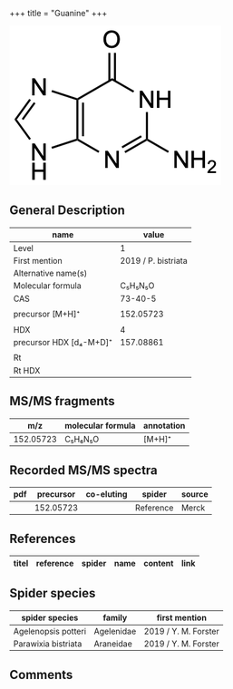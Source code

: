 +++
title = "Guanine"
+++

![](/img/Guanine.png)

## General Description

| name                    | value               |
|-------------------------|---------------------|
| Level                   | 1                   |
| First mention           | 2019 / P. bistriata |
| Alternative name(s)     |                     |
| Molecular formula       | C₅H₅N₅O             |
| CAS                     | 73-40-5             |
|                         |                     |
| precursor [M+H]⁺        | 152.05723           |
|                         |                     |
| HDX                     | 4                   |
| precursor HDX [d₄-M+D]⁺ | 157.08861           |
|                         |                     |
| Rt                      |                     |
| Rt HDX                  |                     |

## MS/MS fragments

| m/z       | molecular formula | annotation |
|-----------|-------------------|------------|
| 152.05723 | C₅H₆N₅O           | [M+H]⁺     |

## Recorded MS/MS spectra

| pdf | precursor | co-eluting | spider    | source |
|-----|-----------|------------|-----------|--------|
|     | 152.05723 |            | Reference | Merck  |


## References

| titel  | reference | spider | name | content | link |
|--------|-----------|--------|------|---------|------|


## Spider species

| spider species      | family     | first mention        |
|---------------------|------------|----------------------|
| Agelenopsis potteri | Agelenidae | 2019 / Y. M. Forster |
| Parawixia bistriata | Araneidae  | 2019 / Y. M. Forster |

## Comments